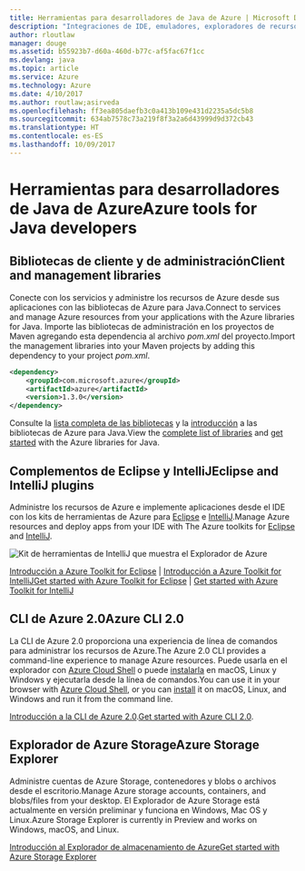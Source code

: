 ```yaml
---
title: Herramientas para desarrolladores de Java de Azure | Microsoft Docs
description: "Integraciones de IDE, emuladores, exploradores de recursos e interfaces de línea de comandos para desarrolladores de Java que trabajan con Azure."
author: rloutlaw
manager: douge
ms.assetid: b55923b7-d60a-460d-b77c-af5fac67f1cc
ms.devlang: java
ms.topic: article
ms.service: Azure
ms.technology: Azure
ms.date: 4/10/2017
ms.author: routlaw;asirveda
ms.openlocfilehash: ff3ea805daefb3c0a413b109e431d2235a5dc5b8
ms.sourcegitcommit: 634ab7578c73a219f8f3a2a6d43999d9d372cb43
ms.translationtype: HT
ms.contentlocale: es-ES
ms.lasthandoff: 10/09/2017
---
```

# <a name="azure-tools-for-java-developers"></a><span data-ttu-id="ca2ee-103">Herramientas para desarrolladores de Java de Azure</span><span class="sxs-lookup"><span data-stu-id="ca2ee-103">Azure tools for Java developers</span></span>

## <a name="client-and-management-libraries"></a><span data-ttu-id="ca2ee-104">Bibliotecas de cliente y de administración</span><span class="sxs-lookup"><span data-stu-id="ca2ee-104">Client and management libraries</span></span>

<span data-ttu-id="ca2ee-105">Conecte con los servicios y administre los recursos de Azure desde sus aplicaciones con las bibliotecas de Azure para Java.</span><span class="sxs-lookup"><span data-stu-id="ca2ee-105">Connect to services and manage Azure resources from your applications with the Azure libraries for Java.</span></span> <span data-ttu-id="ca2ee-106">Importe las bibliotecas de administración en los proyectos de Maven agregando esta dependencia al archivo *pom.xml* del proyecto.</span><span class="sxs-lookup"><span data-stu-id="ca2ee-106">Import the management libraries into your Maven projects by adding this dependency to your project *pom.xml*.</span></span>

```XML
<dependency>
    <groupId>com.microsoft.azure</groupId>
    <artifactId>azure</artifactId>
    <version>1.3.0</version>
</dependency>
```

<span data-ttu-id="ca2ee-107">Consulte la [lista completa de las bibliotecas](java-sdk-azure-install.md) y la [introducción](java-sdk-azure-get-started.md) a las bibliotecas de Azure para Java.</span><span class="sxs-lookup"><span data-stu-id="ca2ee-107">View the [complete list of libraries](java-sdk-azure-install.md) and [get started](java-sdk-azure-get-started.md) with the Azure libraries for Java.</span></span>

## <a name="eclipse-and-intellij-plugins"></a><span data-ttu-id="ca2ee-108">Complementos de Eclipse y IntelliJ</span><span class="sxs-lookup"><span data-stu-id="ca2ee-108">Eclipse and IntelliJ plugins</span></span>

<span data-ttu-id="ca2ee-109">Administre los recursos de Azure e implemente aplicaciones desde el IDE con los kits de herramientas de Azure para [Eclipse](eclipse/azure-toolkit-for-eclipse.md) e [IntelliJ](intellij/azure-toolkit-for-intellij.md).</span><span class="sxs-lookup"><span data-stu-id="ca2ee-109">Manage Azure resources and deploy apps from your IDE with The Azure toolkits for [Eclipse](eclipse/azure-toolkit-for-eclipse.md) and [IntelliJ](intellij/azure-toolkit-for-intellij.md).</span></span>   

![Kit de herramientas de IntelliJ que muestra el Explorador de Azure](media/intelliJ-azure-explorer.png)

<span data-ttu-id="ca2ee-111">[Introducción a Azure Toolkit for Eclipse](https://docs.microsoft.com/azure/app-service-web/app-service-web-eclipse-create-hello-world-web-app) | [Introducción a Azure Toolkit for IntelliJ](https://docs.microsoft.com/azure/app-service-web/app-service-web-intellij-create-hello-world-web-app)</span><span class="sxs-lookup"><span data-stu-id="ca2ee-111">[Get started with Azure Toolkit for Eclipse](https://docs.microsoft.com/azure/app-service-web/app-service-web-eclipse-create-hello-world-web-app) | [Get started with Azure Toolkit for IntelliJ](https://docs.microsoft.com/azure/app-service-web/app-service-web-intellij-create-hello-world-web-app)</span></span> 

## <a name="azure-cli-20"></a><span data-ttu-id="ca2ee-112">CLI de Azure 2.0</span><span class="sxs-lookup"><span data-stu-id="ca2ee-112">Azure CLI 2.0</span></span>

<span data-ttu-id="ca2ee-113">La CLI de Azure 2.0 proporciona una experiencia de línea de comandos para administrar los recursos de Azure.</span><span class="sxs-lookup"><span data-stu-id="ca2ee-113">The Azure 2.0 CLI provides a command-line experience to manage Azure resources.</span></span> <span data-ttu-id="ca2ee-114">Puede usarla en el explorador con [Azure Cloud Shell](https://docs.microsoft.com/azure/cloud-shell/overview) o puede [instalarla](https://docs.microsoft.com/cli/azure/install-azure-cli) en macOS, Linux y Windows y ejecutarla desde la línea de comandos.</span><span class="sxs-lookup"><span data-stu-id="ca2ee-114">You can use it in your browser with [Azure Cloud Shell](https://docs.microsoft.com/azure/cloud-shell/overview), or you can [install](https://docs.microsoft.com/cli/azure/install-azure-cli) it on macOS, Linux, and Windows and run it from the command line.</span></span>

<span data-ttu-id="ca2ee-115">[Introducción a la CLI de Azure 2.0](https://docs.microsoft.com/cli/azure/get-started-with-azure-cli).</span><span class="sxs-lookup"><span data-stu-id="ca2ee-115">[Get started with Azure CLI 2.0](https://docs.microsoft.com/cli/azure/get-started-with-azure-cli).</span></span>

## <a name="azure-storage-explorer"></a><span data-ttu-id="ca2ee-116">Explorador de Azure Storage</span><span class="sxs-lookup"><span data-stu-id="ca2ee-116">Azure Storage Explorer</span></span> 

<span data-ttu-id="ca2ee-117">Administre cuentas de Azure Storage, contenedores y blobs o archivos desde el escritorio.</span><span class="sxs-lookup"><span data-stu-id="ca2ee-117">Manage Azure storage accounts, containers, and blobs/files from your desktop.</span></span> <span data-ttu-id="ca2ee-118">El Explorador de Azure Storage está actualmente en versión preliminar y funciona en Windows, Mac OS y Linux.</span><span class="sxs-lookup"><span data-stu-id="ca2ee-118">Azure Storage Explorer is currently in Preview and works on Windows, macOS, and Linux.</span></span>

[<span data-ttu-id="ca2ee-119">Introducción al Explorador de almacenamiento de Azure</span><span class="sxs-lookup"><span data-stu-id="ca2ee-119">Get started with Azure Storage Explorer</span></span>](https://docs.microsoft.com/azure/vs-azure-tools-storage-manage-with-storage-explorer)